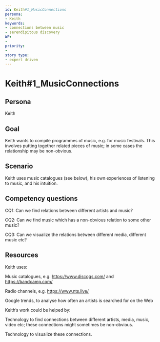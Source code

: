 ```yaml
---
id: Keith#1_MusicConnections
persona: 
- Keith
keywords: 
- connections between music
- serendipitous discovery
WP:
- 
priority:
-
story type:
- expert driven
---
```

# Keith#1_MusicConnections

## Persona
Keith

## Goal
Keith wants to compile programmes of music, e.g. for music festivals.  This involves putting together related pieces of music; in some cases the relationship may be non-obvious.

## Scenario
Keith uses music catalogues (see below), his own experiences of listening to music, and his intuition.

## Competency questions

CQ1: Can we find relations between different artists and music?

CQ2: Can we find music which has a non-obvious relation to some other music?

CQ3: Can we visualize the relations between different media, different music etc?

## Resources

Keith uses:

Music catalogues, e.g. https://www.discogs.com/ and https://bandcamp.com/

Radio channels, e.g. https://www.nts.live/

Google trends, to analyse how often an artists is searched for on the Web

Keith’s work could be helped by:

Technology to find connections between different artists, media, music, video etc; these connections might sometimes be non-obvious.

Technology to visualize these connections.

